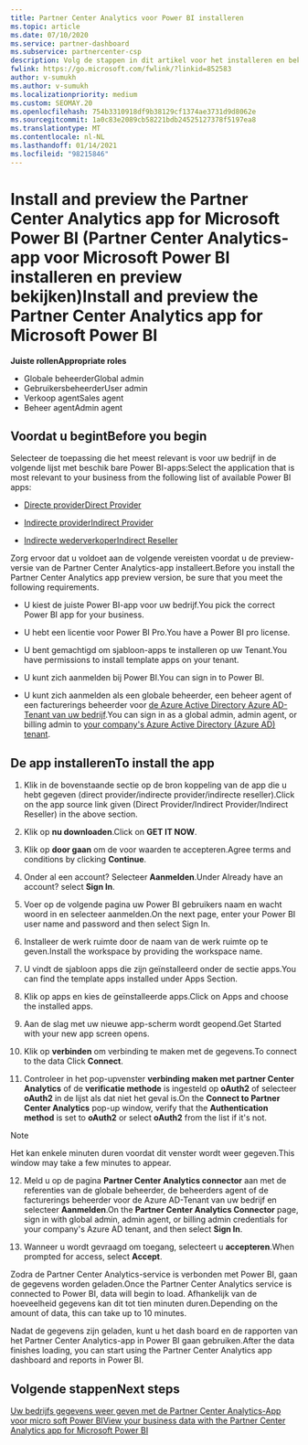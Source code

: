 ```yaml
---
title: Partner Center Analytics voor Power BI installeren
ms.topic: article
ms.date: 07/10/2020
ms.service: partner-dashboard
ms.subservice: partnercenter-csp
description: Volg de stappen in dit artikel voor het installeren en bekijken van de Partner Center Analytics-App voor Power BI (voor rechtstreekse partners in CSP).
fwlink: https://go.microsoft.com/fwlink/?linkid=852583
author: v-sumukh
ms.author: v-sumukh
ms.localizationpriority: medium
ms.custom: SEOMAY.20
ms.openlocfilehash: 754b3310918df9b38129cf1374ae3731d9d8062e
ms.sourcegitcommit: 1a0c83e2089cb58221bdb24525127378f5197ea8
ms.translationtype: MT
ms.contentlocale: nl-NL
ms.lasthandoff: 01/14/2021
ms.locfileid: "98215846"
---
```

# <a name="install-and-preview-the-partner-center-analytics-app-for-microsoft-power-bi"></a><span data-ttu-id="515bf-103">Install and preview the Partner Center Analytics app for Microsoft Power BI (Partner Center Analytics-app voor Microsoft Power BI installeren en preview bekijken)</span><span class="sxs-lookup"><span data-stu-id="515bf-103">Install and preview the Partner Center Analytics app for Microsoft Power BI</span></span>


<span data-ttu-id="515bf-104">**Juiste rollen**</span><span class="sxs-lookup"><span data-stu-id="515bf-104">**Appropriate roles**</span></span>
-   <span data-ttu-id="515bf-105">Globale beheerder</span><span class="sxs-lookup"><span data-stu-id="515bf-105">Global admin</span></span>
-   <span data-ttu-id="515bf-106">Gebruikersbeheerder</span><span class="sxs-lookup"><span data-stu-id="515bf-106">User admin</span></span>
-   <span data-ttu-id="515bf-107">Verkoop agent</span><span class="sxs-lookup"><span data-stu-id="515bf-107">Sales agent</span></span>
-   <span data-ttu-id="515bf-108">Beheer agent</span><span class="sxs-lookup"><span data-stu-id="515bf-108">Admin agent</span></span>

## <a name="before-you-begin"></a><span data-ttu-id="515bf-109">Voordat u begint</span><span class="sxs-lookup"><span data-stu-id="515bf-109">Before you begin</span></span>

<span data-ttu-id="515bf-110">Selecteer de toepassing die het meest relevant is voor uw bedrijf in de volgende lijst met beschik bare Power BI-apps:</span><span class="sxs-lookup"><span data-stu-id="515bf-110">Select the application that is most relevant to your business from the following list of available Power BI apps:</span></span>
- [<span data-ttu-id="515bf-111">Directe provider</span><span class="sxs-lookup"><span data-stu-id="515bf-111">Direct Provider</span></span>](https://appsource.microsoft.com/product/power-bi/partnercenteranalytics.direct_provider_partner_analytics)

- [<span data-ttu-id="515bf-112">Indirecte provider</span><span class="sxs-lookup"><span data-stu-id="515bf-112">Indirect Provider</span></span>](https://appsource.microsoft.com/product/power-bi/partnercenteranalytics.indirect_provider_partner_analytics)

- [<span data-ttu-id="515bf-113">Indirecte wederverkoper</span><span class="sxs-lookup"><span data-stu-id="515bf-113">Indirect Reseller</span></span>](https://appsource.microsoft.com/product/power-bi/partnercenteranalytics.indirect_reseller_partner_analytics)

<span data-ttu-id="515bf-114">Zorg ervoor dat u voldoet aan de volgende vereisten voordat u de preview-versie van de Partner Center Analytics-app installeert.</span><span class="sxs-lookup"><span data-stu-id="515bf-114">Before you install the Partner Center Analytics app preview version, be sure that you meet the following requirements.</span></span>

- <span data-ttu-id="515bf-115">U kiest de juiste Power BI-app voor uw bedrijf.</span><span class="sxs-lookup"><span data-stu-id="515bf-115">You pick the correct Power BI app for your business.</span></span>

- <span data-ttu-id="515bf-116">U hebt een licentie voor Power BI Pro.</span><span class="sxs-lookup"><span data-stu-id="515bf-116">You have a Power BI pro license.</span></span>

- <span data-ttu-id="515bf-117">U bent gemachtigd om sjabloon-apps te installeren op uw Tenant.</span><span class="sxs-lookup"><span data-stu-id="515bf-117">You have permissions to install template apps on your tenant.</span></span>

- <span data-ttu-id="515bf-118">U kunt zich aanmelden bij Power BI.</span><span class="sxs-lookup"><span data-stu-id="515bf-118">You can sign in to Power BI.</span></span>

- <span data-ttu-id="515bf-119">U kunt zich aanmelden als een globale beheerder, een beheer agent of een facturerings beheerder voor [de Azure Active Directory Azure AD-Tenant van uw bedrijf](azure-active-directory-tenants-and-partner-center.md).</span><span class="sxs-lookup"><span data-stu-id="515bf-119">You can sign in as a global admin, admin agent, or billing admin to [your company's Azure Active Directory (Azure AD) tenant](azure-active-directory-tenants-and-partner-center.md).</span></span>

## <a name="to-install-the-app"></a><span data-ttu-id="515bf-120">De app installeren</span><span class="sxs-lookup"><span data-stu-id="515bf-120">To install the app</span></span>

1. <span data-ttu-id="515bf-121">Klik in de bovenstaande sectie op de bron koppeling van de app die u hebt gegeven (direct provider/indirecte provider/indirecte reseller).</span><span class="sxs-lookup"><span data-stu-id="515bf-121">Click on the app source link given (Direct Provider/Indirect Provider/Indirect Reseller) in the above section.</span></span>

2. <span data-ttu-id="515bf-122">Klik op **nu downloaden**.</span><span class="sxs-lookup"><span data-stu-id="515bf-122">Click on **GET IT NOW**.</span></span> 

3. <span data-ttu-id="515bf-123">Klik op **door gaan** om de voor waarden te accepteren.</span><span class="sxs-lookup"><span data-stu-id="515bf-123">Agree terms and conditions by clicking **Continue**.</span></span>

4. <span data-ttu-id="515bf-124">Onder al een account? Selecteer **Aanmelden**.</span><span class="sxs-lookup"><span data-stu-id="515bf-124">Under Already have an account? select **Sign In**.</span></span>

5. <span data-ttu-id="515bf-125">Voer op de volgende pagina uw Power BI gebruikers naam en wacht woord in en selecteer aanmelden.</span><span class="sxs-lookup"><span data-stu-id="515bf-125">On the next page, enter your Power BI user name and password and then select Sign In.</span></span>

6. <span data-ttu-id="515bf-126">Installeer de werk ruimte door de naam van de werk ruimte op te geven.</span><span class="sxs-lookup"><span data-stu-id="515bf-126">Install the workspace by providing the workspace name.</span></span>

7. <span data-ttu-id="515bf-127">U vindt de sjabloon apps die zijn geïnstalleerd onder de sectie apps.</span><span class="sxs-lookup"><span data-stu-id="515bf-127">You can find the template apps installed under Apps Section.</span></span>

8. <span data-ttu-id="515bf-128">Klik op apps en kies de geïnstalleerde apps.</span><span class="sxs-lookup"><span data-stu-id="515bf-128">Click on Apps and choose the installed apps.</span></span>

9. <span data-ttu-id="515bf-129">Aan de slag met uw nieuwe app-scherm wordt geopend.</span><span class="sxs-lookup"><span data-stu-id="515bf-129">Get Started with your new app screen opens.</span></span>

10. <span data-ttu-id="515bf-130">Klik op **verbinden** om verbinding te maken met de gegevens.</span><span class="sxs-lookup"><span data-stu-id="515bf-130">To connect to the data Click **Connect**.</span></span>

11. <span data-ttu-id="515bf-131">Controleer in het pop-upvenster **verbinding maken met partner Center Analytics** of de **verificatie methode** is ingesteld op **oAuth2** of selecteer **oAuth2** in de lijst als dat niet het geval is.</span><span class="sxs-lookup"><span data-stu-id="515bf-131">On the **Connect to Partner Center Analytics** pop-up window, verify that the **Authentication method** is set to **oAuth2** or select **oAuth2** from the list if it's not.</span></span> 

> [!NOTE]  
>  <span data-ttu-id="515bf-132">Het kan enkele minuten duren voordat dit venster wordt weer gegeven.</span><span class="sxs-lookup"><span data-stu-id="515bf-132">This window may take a few minutes to appear.</span></span>

12. <span data-ttu-id="515bf-133">Meld u op de pagina **Partner Center Analytics connector** aan met de referenties van de globale beheerder, de beheerders agent of de facturerings beheerder voor de Azure AD-Tenant van uw bedrijf en selecteer **Aanmelden**.</span><span class="sxs-lookup"><span data-stu-id="515bf-133">On the **Partner Center Analytics Connector** page, sign in with global admin, admin agent, or billing admin credentials for your company's Azure AD tenant, and then select **Sign In**.</span></span>
 
13. <span data-ttu-id="515bf-134">Wanneer u wordt gevraagd om toegang, selecteert u **accepteren**.</span><span class="sxs-lookup"><span data-stu-id="515bf-134">When prompted for access, select **Accept**.</span></span> 

<span data-ttu-id="515bf-135">Zodra de Partner Center Analytics-service is verbonden met Power BI, gaan de gegevens worden geladen.</span><span class="sxs-lookup"><span data-stu-id="515bf-135">Once the Partner Center Analytics service is connected to Power BI, data will begin to load.</span></span> <span data-ttu-id="515bf-136">Afhankelijk van de hoeveelheid gegevens kan dit tot tien minuten duren.</span><span class="sxs-lookup"><span data-stu-id="515bf-136">Depending on the amount of data, this can take up to 10 minutes.</span></span> 

<span data-ttu-id="515bf-137">Nadat de gegevens zijn geladen, kunt u het dash board en de rapporten van het Partner Center Analytics-app in Power BI gaan gebruiken.</span><span class="sxs-lookup"><span data-stu-id="515bf-137">After the data finishes loading, you can start using the Partner Center Analytics app dashboard and reports in Power BI.</span></span>

## <a name="next-steps"></a><span data-ttu-id="515bf-138">Volgende stappen</span><span class="sxs-lookup"><span data-stu-id="515bf-138">Next steps</span></span>

[<span data-ttu-id="515bf-139">Uw bedrijfs gegevens weer geven met de Partner Center Analytics-App voor micro soft Power BI</span><span class="sxs-lookup"><span data-stu-id="515bf-139">View your business data with the Partner Center Analytics app for Microsoft Power BI</span></span>](power-bi-app-for-direct-partners-use.md)
